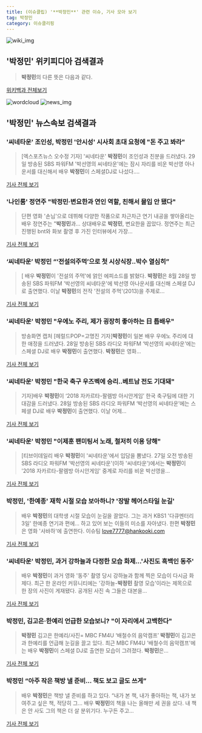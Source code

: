 ```yaml
---
title: (이슈클립) '**박정민**' 관련 이슈, 기사 모아 보기
tag: 박정민
category: 이슈클리핑
---
```

![wiki_img](https://user-images.githubusercontent.com/42597476/44503234-41136a80-a6d0-11e8-9071-6fc6418eafe4.png)
## **'**박정민**'** 위키피디아 검색결과
>**박정민**의 다른 뜻은 다음과 같다.

<a href="https://ko.wikipedia.org/wiki/박정민" target="_blank">위키백과 전체보기</a>

![wordcloud](https://s3.ap-northeast-2.amazonaws.com/lyrics101-wordcloud/2018-08-29-1535510069.png)
![news_img](https://user-images.githubusercontent.com/42597476/44507050-1206f400-a6e4-11e8-8d98-7ffbfebb353f.png)
## **'**박정민**'** 뉴스속보 검색결과
### '씨네타운' 조인성, **박정민** '안시성' 시사회 초대 요청에 "돈 주고 봐라"

>[엑스포츠뉴스 오수정 기자] '씨네타운' **박정민**이 조인성과 친분을 드러냈다.   29일 방송된 SBS 파워FM '박선영의 씨네타운'에는 잠시 자리를 비운 박선영 아나운서를 대신해서 배우 **박정민**이 스페셜DJ로 나섰다....

<a href="http://www.xportsnews.com/?ac=article_view&entry_id=1013032" target="_blank">기사 전체 보기</a>

### '나인룸' 정연주 "**박정민**·변요한과 연인 역할, 친해서 몰입 안 됐다"

>단편 영화 '손님'으로 데뷔해 다양한 작품으로 차근차근 연기 내공을 쌓아올리는 배우 정연주는 "**박정민**과... 상대배우로 **박정민**, 변요한을 꼽았다. 정연주는 최근 진행된 bnt와 화보 촬영 후 가진 인터뷰에서 가장...

<a href="http://news.tf.co.kr/read/entertain/1731862.htm" target="_blank">기사 전체 보기</a>

### ‘씨네타운’ **박정민** “‘전설의주먹’으로 첫 시상식장..박수 열심히”

>[ 배우 **박정민**이 '전설의 주먹'에 얽인 에피소드를 밝혔다. **박정민**은 8월 28일 방송된 SBS 파워FM '박선영의 씨네타운'에 박선영 아나운서를 대신해 스페셜 DJ로 출연했다. 이날 **박정민**의 전작 '전설의 주먹'(2013)을 주제로...

<a href="http://www.newsen.com/news_view.php?uid=201808281101186710" target="_blank">기사 전체 보기</a>

### '씨네타운' **박정민** "우에노 주리, 제가 굉장히 좋아하는 日 톱배우"

>방송화면 캡처 [헤럴드POP=고명진 기자]**박정민**이 일본 배우 우에노 주리에 대한 애정을 드러냈다. 28일 방송된 SBS 라디오 파워FM ‘박선영의 씨네타운’에는 스페셜 DJ로 배우 **박정민**이 출연했다. **박정민**은 영화...

<a href="http://biz.heraldcorp.com/view.php?ud=201808281117170519142_1" target="_blank">기사 전체 보기</a>

### '씨네타운' **박정민** "한국 축구 우즈벡에 승리..베트남 전도 기대돼"

>기자]배우 **박정민**이 ‘2018 자카르타-팔렘방 아시안게임’ 한국 축구팀에 대한 기대감을 드러냈다. 28일 방송된 SBS 라디오 파워FM ‘박선영의 씨네타운’에는 스페셜 DJ로 배우 **박정민**이 출연했다. 이날 어제...

<a href="http://biz.heraldcorp.com/view.php?ud=201808281110520435493_1" target="_blank">기사 전체 보기</a>

### '씨네타운' **박정민** "이제훈 팬미팅서 노래, 철저히 이용 당해"

>[티브이데일리 배우 **박정민**이 '씨네타운'에서 입담을 뽐냈다. 27일 오전 방송된 SBS 라디오 파워FM '박선영의 씨네타운'(이하 '씨네타운')에서는 **박정민**이 '2018 자카르타-팔렘방 아시안게임' 중계로 자리를 비운 박선영을...

<a href="http://tvdaily.asiae.co.kr/read.php3?aid=15353365971388528002" target="_blank">기사 전체 보기</a>

### **박정민**, '한예종' 재학 시절 모습 보아하니? '장발 헤어스타일 눈길'

>배우 **박정민**의 대학생 시절 모습이 눈길을 끌었다. 그는 과거 KBS1 '다큐멘터리 3일' 한예종 연기과 편에... 하고 있어 보는 이들의 미소를 자아냈다. 한편 **박정민**은 영화 '사바하'에 출연한다. 이슈팀 love7777@hankooki.com

<a href="http://daily.hankooki.com/lpage/entv/201808/dh20180827113050139020.htm" target="_blank">기사 전체 보기</a>

### '씨네타운' **박정민**, 과거 강하늘과 다정한 모습 화제…'사진도 흑백인 동주'

>배우 **박정민**이 과거 영화 '동주' 촬영 당시 강하늘과 함께 찍은 모습이 다시금 화제다. 최근 한 온라인 커뮤니티에는 '강하늘-**박정민** 촬영 모습'이라는 제목으로 한 장의 사진이 게재됐다. 공개된 사진 속 그들은 대본을...

<a href="http://www.topstarnews.net/news/articleView.html?idxno=471428" target="_blank">기사 전체 보기</a>

### **박정민**, 김고은·한예리 언급한 모습보니? "이 자리에서 고백한다"

>**박정민** 김고은 한예리/사진= MBC FM4U ‘배철수의 음악캠프’ **박정민**이 김고은과 한예리를 언급해 눈길을 끌고 있다. 최근  MBC FM4U '배철수의 음악캠프'에는 배우 **박정민**이 스페셜 DJ로 출연한 모습이 그려졌다. **박정민**은...

<a href="http://www.starseoultv.com/news/articleView.html?idxno=505320" target="_blank">기사 전체 보기</a>

### **박정민** “아주 작은 책방 낼 준비… 책도 보고 글도 쓰게”

>배우 **박정민**은 책방 낼 준비를 하고 있다. “내가 본 책, 내가 좋아하는 책, 내가 보여주고 싶은 책, 적당히 그... 배우 **박정민**의 책을 나는 올해만 세 권을 샀다. 내 책은 안 사도 그의 책은 더 살 분위기다. 누구든 주고...

<a href="http://www.hankookilbo.com/v/9cc60ffaf840475da1d1b77f3ec96e6a" target="_blank">기사 전체 보기</a>


